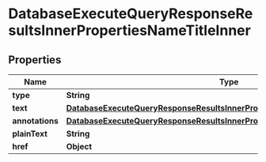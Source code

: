

# DatabaseExecuteQueryResponseResultsInnerPropertiesNameTitleInner


## Properties

| Name | Type | Description | Notes |
|------------ | ------------- | ------------- | -------------|
|**type** | **String** |  |  [optional] |
|**text** | [**DatabaseExecuteQueryResponseResultsInnerPropertiesNameTitleInnerText**](DatabaseExecuteQueryResponseResultsInnerPropertiesNameTitleInnerText.md) |  |  [optional] |
|**annotations** | [**DatabaseExecuteQueryResponseResultsInnerPropertiesNameTitleInnerAnnotations**](DatabaseExecuteQueryResponseResultsInnerPropertiesNameTitleInnerAnnotations.md) |  |  [optional] |
|**plainText** | **String** |  |  [optional] |
|**href** | **Object** |  |  [optional] |



